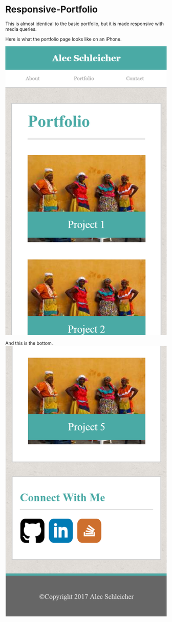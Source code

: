 # Responsive-Portfolio

This is almost identical to the basic portfolio, but it is made responsive with media queries.

Here is what the portfolio page looks like on an iPhone.

![Alt text](/responsive_portfolio_pic_1.PNG?raw=true "Optional Title")

And this is the bottom.
![Alt text](/responsive_portfolio_pic_2.PNG?raw=true "Optional Title")
